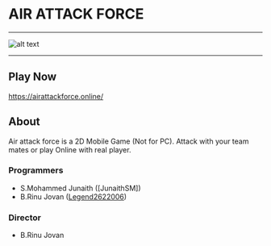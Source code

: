 # AIR ATTACK FORCE 
---
![alt text][logo]
___
## Play Now
https://airattackforce.online/
## About
Air attack force is a 2D Mobile Game (Not for PC). Attack with your team mates or play Online with real player.
### Programmers
* S.Mohammed Junaith ([JunaithSM])
* B.Rinu Jovan ([Legend2622006])

### Director
* B.Rinu Jovan

[Junaith1315256]:https://github.com/JunaithSM
[Legend2622006]:https://github.com/Legend2622006
[logo]:https://github.com/Junaith1315256/AirWar/blob/main/home/back.jpg
